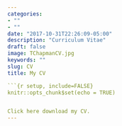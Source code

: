 ```yaml
---
categories:
- ""
- ""
date: "2017-10-31T22:26:09-05:00"
description: "Curriculum Vitae"
draft: false
image: TChapmanCV.jpg
keywords: ""
slug: CV
title: My CV

```{r setup, include=FALSE}
knitr::opts_chunk$set(echo = TRUE)


Click here download my CV.
---
```


```